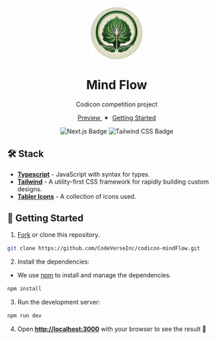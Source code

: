 <div align="center">
<img src="./public/assets/img/logo.png" width='120' />
<h1>Mind Flow</h1>
<p>Codicon competition project</p>
</div>

<div align="center">
    <a href="#" target="_blank">
        Preview
    </a>
    <span>&nbsp;✦&nbsp;</span>
    <a href="#-getting-started">
        Getting Started
    </a>
</div>

<div align="center">

![Next.js Badge](https://img.shields.io/badge/Next.js-000000?logo=nextdotjs&logoColor=fff&style=flat)
![Tailwind CSS Badge](https://img.shields.io/badge/Tailwind%20CSS-06B6D4?logo=tailwindcss&logoColor=fff&style=flat)

</div>

## 🛠️ Stack

- [**Typescript**](https://www.typescriptlang.org/) - JavaScript with syntax for types.
- [**Tailwind**](https://tailwindcss.com/) - A utility-first CSS framework for rapidly building custom designs.
- [**Tabler Icons**](https://tabler.io/) - A collection of icons used.

## 🚀 Getting Started

1. [Fork](https://github.com/CodeVerseInc/codicon-mindFlow.git) or clone this repository.

```bash
git clone https://github.com/CodeVerseInc/codicon-mindFlow.git
```

2. Install the dependencies:

- We use [npm](https://npmjs.com) to install and manage the dependencies.

```bash
npm install
```

3. Run the development server:

```bash
npm run dev
```

4. Open [**http://localhost:3000**](http://localhost:3000/) with your browser to see the result 🚀
